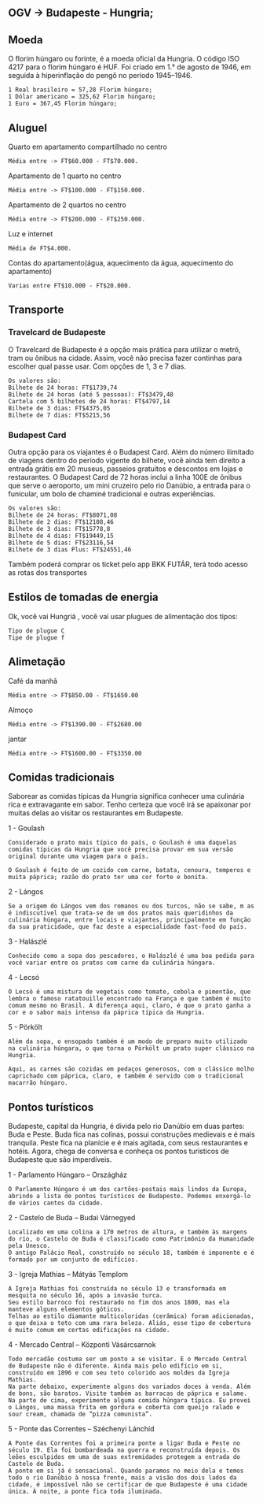 ## OGV -> Budapeste - Hungria;

## Moeda
O florim húngaro ou forinte, é a moeda oficial da Hungria. O código ISO 4217 para o florim húngaro é HUF. Foi criado em 1.° de agosto de 1946, em seguida à hiperinflação do pengő no período 1945–1946.

    1 Real brasileiro = 57,28 Florim húngaro;
    1 Dólar americano = 325,62 Florim húngaro;
    1 Euro = 367,45 Florim húngaro;

## Aluguel 
Quarto em apartamento compartilhado no centro

    Média entre -> FT$60.000 - FT$70.000.

Apartamento de 1 quarto no centro 

    Média entre -> FT$100.000 - FT$150.000.

Apartamento de 2 quartos no centro 

    Média entre -> FT$200.000 - FT$250.000.

Luz e internet 

    Média de FT$4.000.

Contas do apartamento(água, aquecimento da água, aquecimento do apartamento)

    Varias entre FT$10.000 - FT$20.000.

## Transporte 
### Travelcard de Budapeste
O Travelcard de Budapeste é a opção mais prática para utilizar o metrô, tram ou ônibus na cidade. Assim, você não precisa fazer continhas para escolher qual passe usar. Com opções de 1, 3 e 7 dias.

    Os valores são:
    Bilhete de 24 horas: FT$1739,74
    Bilhete de 24 horas (até 5 pessoas): FT$3479,48
    Cartela com 5 bilhetes de 24 horas: FT$4797,14
    Bilhete de 3 dias: FT$4375,05
    Bilhete de 7 dias: FT$5215,56

### Budapest Card
Outra opção para os viajantes é o Budapest Card. Além do número ilimitado de viagens dentro do período vigente do bilhete, você ainda tem direito a entrada grátis em 20 museus, passeios gratuitos e descontos em lojas e restaurantes. O Budapest Card de 72 horas inclui a linha 100E de ônibus que serve o aeroporto, um mini cruzeiro pelo rio Danúbio, a entrada para o funicular, um bolo de chaminé tradicional e outras experiências.

    Os valores são:
    Bilhete de 24 horas: FT$8071,08
    Bilhete de 2 dias: FT$12108,46
    Bilhete de 3 dias: FT$15778,8
    Bilhete de 4 dias: FT$19449,15
    Bilhete de 5 dias: FT$23116,54
    Bilhete de 3 dias Plus: FT$24551,46

Também poderá comprar os ticket pelo app BKK FUTÁR, terá todo acesso as rotas dos transportes

## Estilos de tomadas de energia
Ok, você vai Hungriá , você vai usar plugues de alimentação dos tipos:

    Tipo de plugue C
    Tipe de plugue f

## Alimetação 
Café da manhã

    Média entre -> FT$850.00 - FT$1650.00

Almoço

    Média entre -> FT$1390.00 - FT$2680.00

jantar 

    Média entre -> FT$1600.00 - FT$3350.00

## Comidas tradicionais 
Saborear as comidas típicas da Hungria significa conhecer uma culinária rica e extravagante em sabor. Tenho certeza que você irá se apaixonar por muitas delas ao visitar os restaurantes em Budapeste.

1 - Goulash

    Considerado o prato mais típico do país, o Goulash é uma daquelas comidas típicas da Hungria que você precisa provar em sua versão original durante uma viagem para o país.

    O Goulash é feito de um cozido com carne, batata, cenoura, temperos e muita páprica; razão do prato ter uma cor forte e bonita.

2 - Lángos

    Se a origem do Lángos vem dos romanos ou dos turcos, não se sabe, m as é indiscutível que trata-se de um dos pratos mais queridinhos da culinária húngara, entre locais e viajantes, principalmente em função da sua praticidade, que faz deste a especialidade fast-food do país.

3 - Halászlé

    Conhecido como a sopa dos pescadores, o Halászlé é uma boa pedida para você variar entre os pratos com carne da culinária húngara.

4 - Lecsó 

    O Lecsó é uma mistura de vegetais como tomate, cebola e pimentão, que lembra o famoso ratatouille encontrado na França e que também é muito comum mesmo no Brasil. A diferença aqui, claro, é que o prato ganha a cor e o sabor mais intenso da páprica típica da Hungria.

5 - Pörkölt

    Além da sopa, o ensopado também é um modo de preparo muito utilizado na culinária húngara, o que torna o Pörkölt um prato super clássico na Hungria.

    Aqui, as carnes são cozidas em pedaços generosos, com o clássico molho caprichado com páprica, claro, e também é servido com o tradicional macarrão húngaro.


## Pontos turísticos
Budapeste, capital da Hungria, é divida pelo rio Danúbio em duas partes: Buda e Peste. Buda fica nas colinas, possui construções medievais e é mais tranquila.
Peste fica na planície e é mais agitada, com seus restaurantes e hotéis. Agora, chega de conversa e conheça os pontos turísticos de Budapeste que são imperdíveis.

1 - Parlamento Húngaro – Országház

    O Parlamento Húngaro é um dos cartões-postais mais lindos da Europa, abrindo a lista de pontos turísticos de Budapeste. Podemos enxergá-lo de vários cantos da cidade.

2 - Castelo de Buda – Budai Várnegyed

    Localizado em uma colina a 170 metros de altura, e também às margens do rio, o Castelo de Buda é classificado como Patrimônio da Humanidade pela Unesco.
    O antigo Palácio Real, construído no século 18, também é imponente e é formado por um conjunto de edifícios.

3 - Igreja Mathias – Mátyás Templom

    A Igreja Mathias foi construída no século 13 e transformada em mesquita no século 16, após a invasão turca.
    Seu estilo barroco foi restaurado no fim dos anos 1800, mas ela manteve alguns elementos góticos.
    Telhas ao estilo diamante multicoloridas (cerâmica) foram adicionadas, o que deixa o teto com uma rara beleza. Aliás, esse tipo de cobertura é muito comum em certas edificações na cidade.

4 - Mercado Central – Központi Vásárcsarnok

    Todo mercadão costuma ser um ponto a se visitar. E o Mercado Central de Budapeste não é diferente. Ainda mais pelo edifício em si, construído em 1896 e com seu teto colorido aos moldes da Igreja Mathias.
    Na parte debaixo, experimente alguns dos variados doces à venda. Além de bons, são baratos. Visite também as barracas de páprica e salame.
    Na parte de cima, experimente alguma comida húngara típica. Eu provei o Lángos, uma massa frita em gordura e coberta com queijo ralado e sour cream, chamada de “pizza comunista”.

5 - Ponte das Correntes – Széchenyi Lánchíd

    A Ponte das Correntes foi a primeira ponte a ligar Buda e Peste no século 19. Ela foi bombardeada na guerra e reconstruída depois. Os leões esculpidos em uma de suas extremidades protegem a entrada do Castelo de Buda.
    A ponte em si já é sensacional. Quando paramos no meio dela e temos todo o rio Danúbio à nossa frente, mais a visão dos dois lados da cidade, é impossível não se certificar de que Budapeste é uma cidade única. À noite, a ponte fica toda iluminada.









